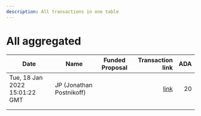 ```yaml
---
description: All transactions in one table
---
```


# All aggregated



<table><thead><tr><th>Date</th><th>Name</th><th data-type="select">Funded Proposal</th><th align="right">Transaction link</th><th align="right">ADA</th></tr></thead><tbody><tr><td>Tue, 18 Jan 2022 15:01:22 GMT</td><td>JP (Jonathan Postnikoff)</td><td></td><td align="right"><a href="https://github.com/cctreasury/Treasury-system/blob/main/Transaction%20recordings/Fund6/Power-Up-The-Catalyst-Circle/CC-Admin-Comm-Org-tools/1642563878034-JP-(Jonathan-Postnikoff).md">link</a></td><td align="right">20</td></tr><tr><td></td><td></td><td></td><td align="right"></td><td align="right"></td></tr><tr><td></td><td></td><td></td><td align="right"></td><td align="right"></td></tr></tbody></table>
